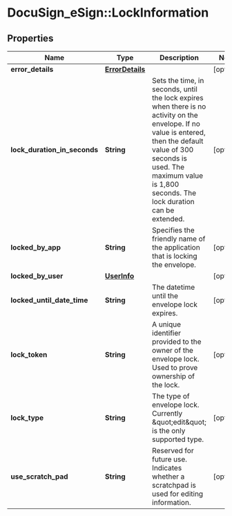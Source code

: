 # DocuSign_eSign::LockInformation

## Properties
Name | Type | Description | Notes
------------ | ------------- | ------------- | -------------
**error_details** | [**ErrorDetails**](ErrorDetails.md) |  | [optional] 
**lock_duration_in_seconds** | **String** | Sets the time, in seconds, until the lock expires when there is no activity on the envelope.  If no value is entered, then the default value of 300 seconds is used. The maximum value is 1,800 seconds.  The lock duration can be extended.  | [optional] 
**locked_by_app** | **String** | Specifies the friendly name of  the application that is locking the envelope. | [optional] 
**locked_by_user** | [**UserInfo**](UserInfo.md) |  | [optional] 
**locked_until_date_time** | **String** | The datetime until the envelope lock expires. | [optional] 
**lock_token** | **String** | A unique identifier provided to the owner of the envelope lock.   Used to prove ownership of the lock. | [optional] 
**lock_type** | **String** | The type of envelope lock.  Currently \&quot;edit\&quot; is the only supported type. | [optional] 
**use_scratch_pad** | **String** | Reserved for future use.  Indicates whether a scratchpad is used for editing information.   | [optional] 



